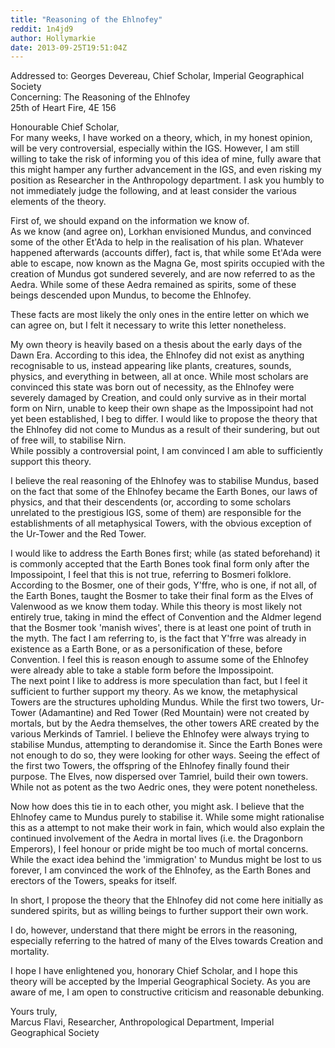 ```yaml
---
title: "Reasoning of the Ehlnofey"
reddit: 1n4jd9
author: Hollymarkie
date: 2013-09-25T19:51:04Z
---
```


Addressed to: Georges Devereau, Chief Scholar, Imperial Geographical Society  
Concerning: The Reasoning of the Ehlnofey  
25th of Heart Fire, 4E 156

Honourable Chief Scholar,  
For many weeks, I have worked on a theory, which, in my honest opinion, will be very controversial, especially within the IGS. However, I am still willing to take the risk of informing you of this idea of mine, fully aware that this might hamper any further advancement in the IGS, and even risking my position as Researcher in the Anthropology department. I ask you humbly to not immediately judge the following, and at least consider the various elements of the theory.

First of, we should expand on the information we know of.  
As we know (and agree on), Lorkhan envisioned Mundus, and convinced some of the other Et'Ada to help in the realisation of his plan. Whatever happened afterwards (accounts differ), fact is, that while some Et'Ada were able to escape, now known as the Magna Ge, most spirits occupied with the creation of Mundus got sundered severely, and are now referred to as the Aedra. While some of these Aedra remained as spirits, some of these beings descended upon Mundus, to become the Ehlnofey.  

These facts are most likely the only ones in the entire letter on which we can agree on, but I felt it necessary to write this letter nonetheless.

My own theory is heavily based on a thesis about the early days of the Dawn Era. According to this idea, the Ehlnofey did not exist as anything recognisable to us, instead appearing like plants, creatures, sounds, physics, and everything in between, all at once. While most scholars are convinced this state was born out of necessity, as the Ehlnofey were severely damaged by Creation, and could only survive as in their mortal form on Nirn, unable to keep their own shape as the Impossipoint had not yet been established, I beg to differ. I would like to propose the theory that the Ehlnofey did not come to Mundus as a result of their sundering, but out of free will, to stabilise Nirn.  
While possibly a controversial point, I am convinced I am able to sufficiently support this theory.

I believe the real reasoning of the Ehlnofey was to stabilise Mundus, based on the fact that some of the Ehlnofey became the Earth Bones, our laws of physics, and that their descendents (or, according to some scholars unrelated to the prestigious IGS, some of them) are responsible for the establishments of all metaphysical Towers, with the obvious exception of the Ur-Tower and the Red Tower.

I would like to address the Earth Bones first; while (as stated beforehand) it is commonly accepted that the Earth Bones took final form only after the Impossipoint, I feel that this is not true, referring to Bosmeri folklore. According to the Bosmer, one of their gods, Y'ffre, who is one, if not all, of the Earth Bones, taught the Bosmer to take their final form as the Elves of Valenwood as we know them today. While this theory is most likely not entirely true, taking in mind the effect of Convention and the Aldmer legend that the Bosmer took 'manish wives', there is at least one point of truth in the myth. The fact I am referring to, is the fact that Y'frre was already in existence as a Earth Bone, or as a personification of these, before Convention. I feel this is reason enough to assume some of the Ehlnofey were already able to take a stable form before the Impossipoint.  
The next point I like to address is more speculation than fact, but I feel it sufficient to further support my theory. As we know, the metaphysical Towers are the structures upholding Mundus. While the first two towers, Ur-Tower (Adamantine) and Red Tower (Red Mountain) were not created by mortals, but by the Aedra themselves, the other towers ARE created by the various Merkinds of Tamriel. I believe the Ehlnofey were always trying to stabilise Mundus, attempting to derandomise it. Since the Earth Bones were not enough to do so, they were looking for other ways. Seeing the effect of the first two Towers, the offspring of the Ehlnofey finally found their purpose. The Elves, now dispersed over Tamriel, build their own towers. While not as potent as the two Aedric ones, they were potent nonetheless.

Now how does this tie in to each other, you might ask. I believe that the Ehlnofey came to Mundus purely to stabilise it. While some might rationalise this as a attempt to not make their work in fain, which would also explain the continued involvement of the Aedra in mortal lives (i.e. the Dragonborn Emperors), I feel honour or pride might be too much of mortal concerns. While the exact idea behind the 'immigration' to Mundus might be lost to us forever, I am convinced the work of the Ehlnofey, as the Earth Bones and erectors of the Towers, speaks for itself.

In short, I propose the theory that the Ehlnofey did not come here initially as sundered spirits, but as willing beings to further support their own work.

I do, however, understand that there might be errors in the reasoning, especially referring to the hatred of many of the Elves towards Creation and mortality.

I hope I have enlightened you, honorary Chief Scholar, and I hope this theory will be accepted by the Imperial Geographical Society. As you are aware of me, I am open to constructive criticism and reasonable debunking.

Yours truly,  
Marcus Flavi, Researcher, Anthropological Department, Imperial Geographical Society

